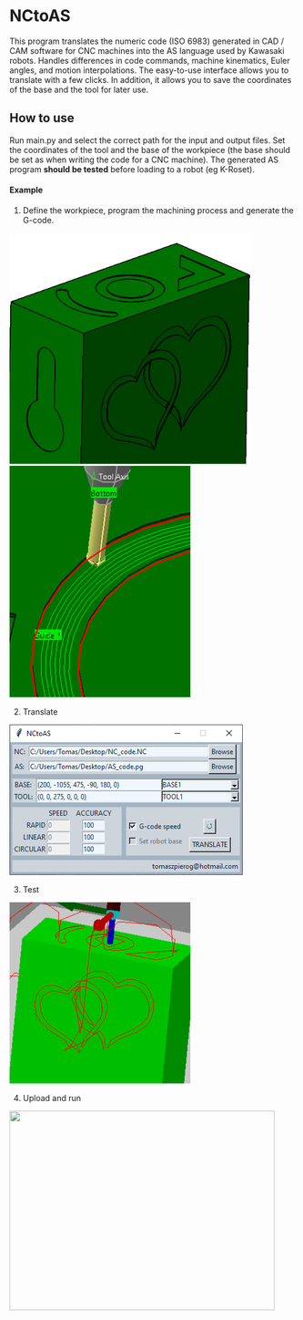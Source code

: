 # NCtoAS
This program translates the numeric code (ISO 6983) generated in CAD / CAM software for CNC machines into the AS language used by Kawasaki robots. Handles differences in code commands, machine kinematics, Euler angles, and motion interpolations. The easy-to-use interface allows you to translate with a few clicks. In addition, it allows you to save the coordinates of the base and the tool for later use.


## How to use
Run main.py and select the correct path for the input and output files. Set the coordinates of the tool and the base of the workpiece (the base should be set as when writing the code for a CNC machine). The generated AS program **should be tested** before loading to a robot (eg K-Roset).


#### Example

1. Define the workpiece, program the machining process and generate the G-code.

<img src="/_examples/CAD.png" height="406" /> <img src="/_examples/CAM.png" height="406" />

2. Translate

<img src="/_examples/NCtoAS-interface.png" />

3. Test

<img src="/_examples/K-roset.png" />

4. Upload and run

<img src="/_examples/cropped_test.gif" width="466" height="350" />

